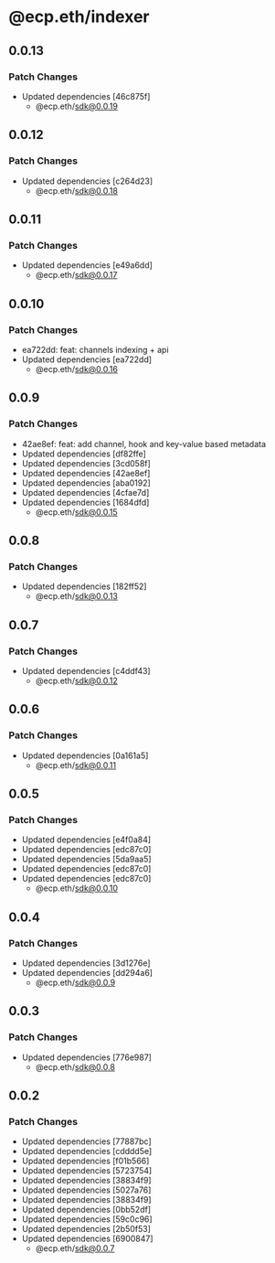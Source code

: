# @ecp.eth/indexer

## 0.0.13

### Patch Changes

- Updated dependencies [46c875f]
  - @ecp.eth/sdk@0.0.19

## 0.0.12

### Patch Changes

- Updated dependencies [c264d23]
  - @ecp.eth/sdk@0.0.18

## 0.0.11

### Patch Changes

- Updated dependencies [e49a6dd]
  - @ecp.eth/sdk@0.0.17

## 0.0.10

### Patch Changes

- ea722dd: feat: channels indexing + api
- Updated dependencies [ea722dd]
  - @ecp.eth/sdk@0.0.16

## 0.0.9

### Patch Changes

- 42ae8ef: feat: add channel, hook and key-value based metadata
- Updated dependencies [df82ffe]
- Updated dependencies [3cd058f]
- Updated dependencies [42ae8ef]
- Updated dependencies [aba0192]
- Updated dependencies [4cfae7d]
- Updated dependencies [1684dfd]
  - @ecp.eth/sdk@0.0.15

## 0.0.8

### Patch Changes

- Updated dependencies [182ff52]
  - @ecp.eth/sdk@0.0.13

## 0.0.7

### Patch Changes

- Updated dependencies [c4ddf43]
  - @ecp.eth/sdk@0.0.12

## 0.0.6

### Patch Changes

- Updated dependencies [0a161a5]
  - @ecp.eth/sdk@0.0.11

## 0.0.5

### Patch Changes

- Updated dependencies [e4f0a84]
- Updated dependencies [edc87c0]
- Updated dependencies [5da9aa5]
- Updated dependencies [edc87c0]
- Updated dependencies [edc87c0]
  - @ecp.eth/sdk@0.0.10

## 0.0.4

### Patch Changes

- Updated dependencies [3d1276e]
- Updated dependencies [dd294a6]
  - @ecp.eth/sdk@0.0.9

## 0.0.3

### Patch Changes

- Updated dependencies [776e987]
  - @ecp.eth/sdk@0.0.8

## 0.0.2

### Patch Changes

- Updated dependencies [77887bc]
- Updated dependencies [cdddd5e]
- Updated dependencies [f01b566]
- Updated dependencies [5723754]
- Updated dependencies [38834f9]
- Updated dependencies [5027a76]
- Updated dependencies [38834f9]
- Updated dependencies [0bb52df]
- Updated dependencies [59c0c96]
- Updated dependencies [2b50f53]
- Updated dependencies [6900847]
  - @ecp.eth/sdk@0.0.7
